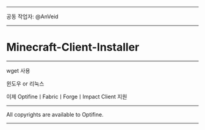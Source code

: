 ***

공동 작업자: @AnVeid

___

# Minecraft-Client-Installer

---

wget 사용

윈도우 or 리눅스

이제 OptifineㅣFabricㅣForgeㅣImpact Client
지원

---

All copyrights are available to Optifine.

___

